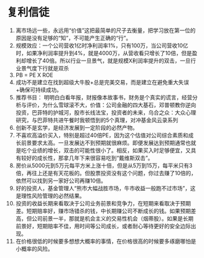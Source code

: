 # 复利信徒

1. 离市场远一些，永远用“价值”这把最简单的尺子去衡量，把学习放在第一位的原因是没有足够的“知”，不可能产生正确的“行”。
2. 规模效应：一个公司营收1亿时净利润率1%，只有100万，当公司营收10亿时，如果净利润率提升到4%，就是4000万，从营收看只增长了10倍，但是盈利却增长了40倍。所以行业一旦景气，就是规模X利润率提升的双击，一旦行业景气度下行就是双杀
3. PB = PE X ROE
4. 成功不是建立在找到超级大牛股+总是完美交易，而是建立在避免重大失误+确保可持续成功。
5. 推荐书目： 明明白白看年报，财报像本故事书，财务是个真实的谎言，经营分析与评价，为什么雪球滚不大，价值：公司金融的四大基石，邓普顿教你逆向投资，巴菲特的护城河，股市长线法宝，投资者的未来，乌合之众：大众心理研究，与巴菲特共进午餐时我顿悟到的5个真理，对冲基金风云录系列
6. 创新不是玄学，是经济发展到一定阶段的必然产物。
7. 不喜欢高溢价买入，特别是超过40倍PE，因为这个估值对公司综合素质和成长前景要求太高。一旦发展达不到预期就很麻烦。即便发展达到预期通常也就是吃个业绩的增长，双击的可能性很小了。相反，如果买入时足够便宜，又具有较好的成长性，那拿几年下来很容易吃到“戴维斯双击”。
8. 房价从5000元到5万元每平方米上涨十倍，但是从5万到15万，每平米只有3倍，再往上还是有天花板的。但股票投资没有这个问题，你过去赚了10倍的，依然可以找到另一家好公司再赚10倍。
9. 好的投资人，基金管理人“熊市大幅战胜市场，牛市收益一般跑不过市场”，这是理性风险管理的必然结果。
10. 投资的收益长期来看取决于公司业务前景和竞争力，在短期来看取决于预期差。短期赔率好，赚市场错杀的钱，中长期赚公司不断成长的钱。如果预期差高，但公司前景一半，那就是机会主义的交易性机会（烟蒂股）。如果是长期前景好，短期赔率不佳，用时间等公司成长，或者耐心等待更好的安全边际出现。
11. 在价格很低的时候要多想想大概率的事情，在价格很高的时候要多琢磨哪怕是小概率的风险。
